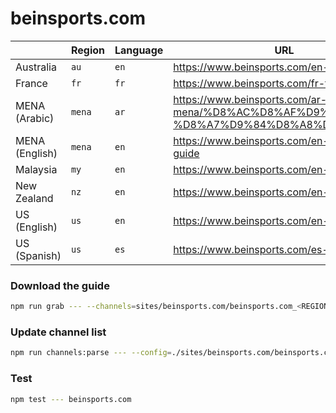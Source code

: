 # beinsports.com

|                | Region | Language | URL                                                                                  |
| -------------- | ------ | -------- | ------------------------------------------------------------------------------------ |
| Australia      | `au`   | `en`     | https://www.beinsports.com/en-au/tv-guide                                            |
| France         | `fr`   | `fr`     | https://www.beinsports.com/fr-fr/tv-guide                                            |
| MENA (Arabic)  | `mena` | `ar`     | https://www.beinsports.com/ar-mena/%D8%AC%D8%AF%D9%88%D9%84-%D8%A7%D9%84%D8%A8%D8%AB |
| MENA (English) | `mena` | `en`     | https://www.beinsports.com/en-mena/tv-guide                                          |
| Malaysia       | `my`   | `en`     | https://www.beinsports.com/en-my/tv-guide                                            |
| New Zealand    | `nz`   | `en`     | https://www.beinsports.com/en-nz/tv-guide                                            |
| US (English)   | `us`   | `en`     | https://www.beinsports.com/en-us/tv-guide                                            |
| US (Spanish)   | `us`   | `es`     | https://www.beinsports.com/es-us/tv-guide                                            |

### Download the guide

```sh
npm run grab --- --channels=sites/beinsports.com/beinsports.com_<REGION_CODE>-<LANGUAGE_CODE>.channels.xml
```

### Update channel list

```sh
npm run channels:parse --- --config=./sites/beinsports.com/beinsports.com.config.js --output=./sites/beinsports.com/beinsports.com_<REGION_CODE>-<LANGUAGE_CODE>.channels.xml --set=region:<REGION_CODE> --set=lang:<LANGUAGE_CODE>
```

### Test

```sh
npm test --- beinsports.com
```
